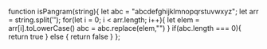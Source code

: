 function isPangram(string){
  let abc = "abcdefghijklmnopqrstuvwxyz";
   let arr = string.split('');
   for(let i = 0; i < arr.length; i++){
    let elem = arr[i].toLowerCase()
     abc = abc.replace(elem,"")
     }
     if(abc.length === 0){
     return true
     } else {
     return false
    }
};
  